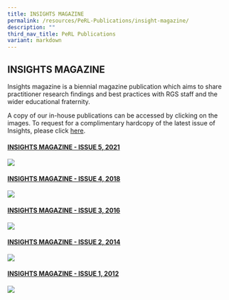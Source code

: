 ```yaml
---
title: INSIGHTS MAGAZINE
permalink: /resources/PeRL-Publications/insight-magazine/
description: ""
third_nav_title: PeRL Publications
variant: markdown
---
```

## INSIGHTS MAGAZINE

Insights magazine is a biennial magazine publication which aims to share practitioner research findings and best practices with RGS staff and the wider educational fraternity.

A copy of our in-house publications can be accessed by clicking on the images. To request for a complimentary hardcopy of the latest issue of Insights, please click [here](https://docs.google.com/forms/d/e/1FAIpQLSfDl4vV7llMZwQXm0aOMw9flvkLZJOhtk3rGtmEIKUAgGVOFQ/viewform?usp=sf_link).

#### [INSIGHTS MAGAZINE - ISSUE 5, 2021](https://drive.google.com/file/d/16D7MInanrqI5HHUe17zikHNAM7FlIwCW/view?usp=share_link)
![](/images/2021%20insight.png)

#### [INSIGHTS MAGAZINE - ISSUE 4, 2018](https://drive.google.com/file/d/1sN0-UlR5IC0nRUuWWmbQDzfbnwiqD5Ai/view?usp=share_link)
![](/images/2018%20insights.png)

#### [INSIGHTS MAGAZINE - ISSUE 3, 2016](https://drive.google.com/file/d/1waj-ws3Az4GcUIc_28MA7N2pzKLgBPqy/view?usp=share_link)
![](/images/2016%20insights.png)

#### [INSIGHTS MAGAZINE - ISSUE 2, 2014](https://drive.google.com/file/d/1MlYydtPmeK6H3nfx2_-KN_B6nLT1oWo-/view?usp=share_link)
![](/images/2014%20insights.png)

#### [INSIGHTS MAGAZINE - ISSUE 1, 2012](https://drive.google.com/file/d/1FTz9ZA_n0FTf6v3GmI_kweq8O3os0-EF/view?usp=share_link)
![](/images/2012%20insights.png)